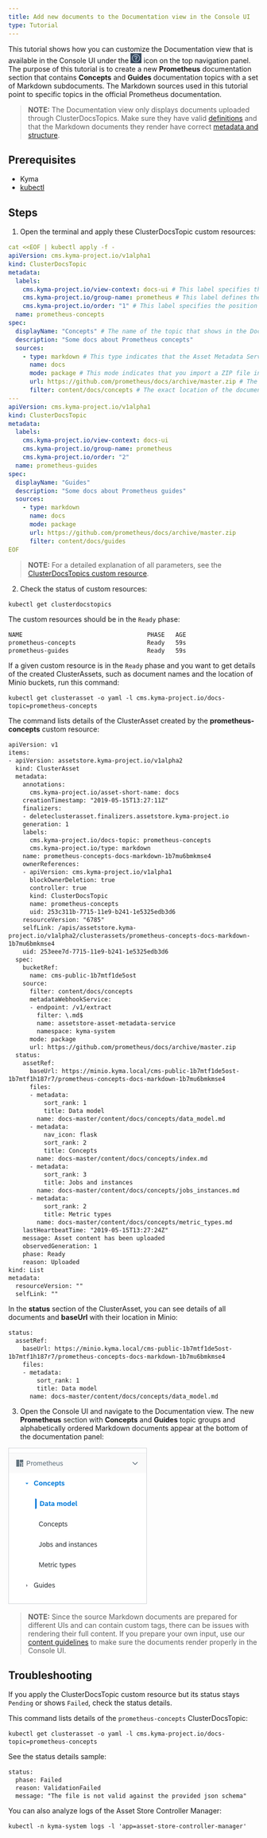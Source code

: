```yaml
---
title: Add new documents to the Documentation view in the Console UI
type: Tutorial
---
```


This tutorial shows how you can customize the Documentation view that is available in the Console UI under the ![](./assets/docs.png) icon on the top navigation panel. The purpose of this tutorial is to create a new **Prometheus** documentation section that contains **Concepts** and **Guides** documentation topics with a set of Markdown subdocuments. The Markdown sources used in this tutorial point to specific topics in the official Prometheus documentation.  

>**NOTE:** The Documentation view only displays documents uploaded through ClusterDocsTopics. Make sure they have valid [definitions](#custom-resource-clusterdocstopic) and that the Markdown documents they render have correct [metadata and structure](#details-markdown-documents).

## Prerequisites

- Kyma
- [kubectl](https://kubernetes.io/docs/tasks/tools/install-kubectl/)

## Steps

1. Open the terminal and apply these ClusterDocsTopic custom resources:

```yaml
cat <<EOF | kubectl apply -f -
apiVersion: cms.kyma-project.io/v1alpha1
kind: ClusterDocsTopic
metadata:
  labels:
    cms.kyma-project.io/view-context: docs-ui # This label specifies that you want to render documents in the Documentation view.
    cms.kyma-project.io/group-name: prometheus # This label defines the group under which you want to render the given asset in the Documentation view. The value cannot include spaces.
    cms.kyma-project.io/order: "1" # This label specifies the position of the ClusterDocsTopic in relation to other ClusterDocsTopics in the Prometheus section.
  name: prometheus-concepts
spec:
  displayName: "Concepts" # The name of the topic that shows in the Documentation view under the main Prometheus section.
  description: "Some docs about Prometheus concepts"
  sources:
    - type: markdown # This type indicates that the Asset Metadata Service must extract front matter metadata from the source Prometheus documents and add them to a ClusterDocsTopic as a status.
      name: docs
      mode: package # This mode indicates that you import a ZIP file instead of a single file.
      url: https://github.com/prometheus/docs/archive/master.zip # The source location of Prometheus documents.
      filter: content/docs/concepts # The exact location of the documents that you want to extract.
---
apiVersion: cms.kyma-project.io/v1alpha1
kind: ClusterDocsTopic
metadata:
  labels:
    cms.kyma-project.io/view-context: docs-ui
    cms.kyma-project.io/group-name: prometheus
    cms.kyma-project.io/order: "2"
  name: prometheus-guides
spec:
  displayName: "Guides"
  description: "Some docs about Prometheus guides"
  sources:
    - type: markdown
      name: docs
      mode: package
      url: https://github.com/prometheus/docs/archive/master.zip
      filter: content/docs/guides
EOF
```

>**NOTE:** For a detailed explanation of all parameters, see the [ClusterDocsTopics custom resource](#custom-resource-clusterdocstopic).

2. Check the status of custom resources:

```
kubectl get clusterdocstopics
```

The custom resources should be in the `Ready` phase:

```
NAME                                   PHASE   AGE
prometheus-concepts                    Ready   59s
prometheus-guides                      Ready   59s
```

If a given custom resource is in the `Ready` phase and you want to get details of the created ClusterAssets, such as document names and the location of Minio buckets, run this command:

```
kubectl get clusterasset -o yaml -l cms.kyma-project.io/docs-topic=prometheus-concepts
```

The command lists details of the ClusterAsset created by the **prometheus-concepts** custom resource:

```
apiVersion: v1
items:
- apiVersion: assetstore.kyma-project.io/v1alpha2
  kind: ClusterAsset
  metadata:
    annotations:
      cms.kyma-project.io/asset-short-name: docs
    creationTimestamp: "2019-05-15T13:27:11Z"
    finalizers:
    - deleteclusterasset.finalizers.assetstore.kyma-project.io
    generation: 1
    labels:
      cms.kyma-project.io/docs-topic: prometheus-concepts
      cms.kyma-project.io/type: markdown
    name: prometheus-concepts-docs-markdown-1b7mu6bmkmse4
    ownerReferences:
    - apiVersion: cms.kyma-project.io/v1alpha1
      blockOwnerDeletion: true
      controller: true
      kind: ClusterDocsTopic
      name: prometheus-concepts
      uid: 253c311b-7715-11e9-b241-1e5325edb3d6
    resourceVersion: "6785"
    selfLink: /apis/assetstore.kyma-project.io/v1alpha2/clusterassets/prometheus-concepts-docs-markdown-1b7mu6bmkmse4
    uid: 253eee7d-7715-11e9-b241-1e5325edb3d6
  spec:
    bucketRef:
      name: cms-public-1b7mtf1de5ost
    source:
      filter: content/docs/concepts
      metadataWebhookService:
      - endpoint: /v1/extract
        filter: \.md$
        name: assetstore-asset-metadata-service
        namespace: kyma-system
      mode: package
      url: https://github.com/prometheus/docs/archive/master.zip
  status:
    assetRef:
      baseUrl: https://minio.kyma.local/cms-public-1b7mtf1de5ost-1b7mtf1h187r7/prometheus-concepts-docs-markdown-1b7mu6bmkmse4
      files:
      - metadata:
          sort_rank: 1
          title: Data model
        name: docs-master/content/docs/concepts/data_model.md
      - metadata:
          nav_icon: flask
          sort_rank: 2
          title: Concepts
        name: docs-master/content/docs/concepts/index.md
      - metadata:
          sort_rank: 3
          title: Jobs and instances
        name: docs-master/content/docs/concepts/jobs_instances.md
      - metadata:
          sort_rank: 2
          title: Metric types
        name: docs-master/content/docs/concepts/metric_types.md
    lastHeartbeatTime: "2019-05-15T13:27:24Z"
    message: Asset content has been uploaded
    observedGeneration: 1
    phase: Ready
    reason: Uploaded
kind: List
metadata:
  resourceVersion: ""
  selfLink: ""
```

In the **status** section of the ClusterAsset, you can see details of all documents and **baseUrl** with their location in Minio:
```
status:
  assetRef:
    baseUrl: https://minio.kyma.local/cms-public-1b7mtf1de5ost-1b7mtf1h187r7/prometheus-concepts-docs-markdown-1b7mu6bmkmse4
    files:
    - metadata:
        sort_rank: 1
        title: Data model
      name: docs-master/content/docs/concepts/data_model.md
```

3. Open the Console UI and navigate to the Documentation view. The new **Prometheus** section with **Concepts** and **Guides** topic groups and alphabetically ordered Markdown documents appear at the bottom of the documentation panel:

![](./assets/prometheus.png)

>**NOTE:** Since the source Markdown documents are prepared for different UIs and can contain custom tags, there can be issues with rendering their full content. If you prepare your own input, use our [content guidelines](https://github.com/kyma-project/community/tree/master/guidelines/content-guidelines) to make sure the documents render properly in the Console UI.

## Troubleshooting

If you apply the ClusterDocsTopic custom resource but its status stays `Pending` or shows `Failed`, check the status details.

This command lists details of the `prometheus-concepts` ClusterDocsTopic:

```
kubectl get clusterasset -o yaml -l cms.kyma-project.io/docs-topic=prometheus-concepts
```

See the status details sample:

```
status:
  phase: Failed
  reason: ValidationFailed
  message: "The file is not valid against the provided json schema"
```

You can also analyze logs of the Asset Store Controller Manager:

```
kubectl -n kyma-system logs -l 'app=asset-store-controller-manager'
```
